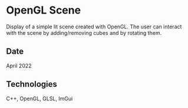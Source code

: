 # OpenGL Scene

Display of a simple lit scene created with OpenGL. The user can interact with the scene by adding/removing cubes and by rotating them.

## Date

April 2022

## Technologies

C++, OpenGL, GLSL, ImGui